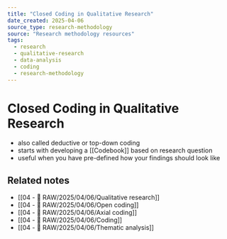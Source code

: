 ```yaml
---
title: "Closed Coding in Qualitative Research"
date_created: 2025-04-06
source_type: research-methodology
source: "Research methodology resources"
tags:
  - research
  - qualitative-research
  - data-analysis
  - coding
  - research-methodology
---
```


# Closed Coding in Qualitative Research

- also called deductive or top-down coding
- starts with developing a [[Codebook]] based on research question
- useful when you have pre-defined how your findings should look like

## Related notes
- [[04 - 💽 RAW/2025/04/06/Qualitative research]]
- [[04 - 💽 RAW/2025/04/06/Open coding]]
- [[04 - 💽 RAW/2025/04/06/Axial coding]]
- [[04 - 💽 RAW/2025/04/06/Coding]]
- [[04 - 💽 RAW/2025/04/06/Thematic analysis]]